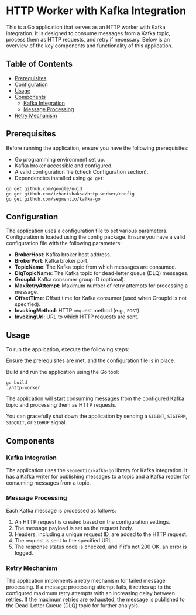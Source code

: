 # HTTP Worker with Kafka Integration

This is a Go application that serves as an HTTP worker with Kafka integration. It is designed to consume messages from a Kafka topic, process them as HTTP requests, and retry if necessary. Below is an overview of the key components and functionality of this application.

## Table of Contents

- [Prerequisites](#prerequisites)
- [Configuration](#configuration)
- [Usage](#usage)
- [Components](#components)
  - [Kafka Integration](#kafka-integration)
  - [Message Processing](#message-processing)
- [Retry Mechanism](#retry-mechanism)

## Prerequisites

Before running the application, ensure you have the following prerequisites:

- Go programming environment set up.
- Kafka broker accessible and configured.
- A valid configuration file (check Configuration section).
- Dependencies installed using `go get`:

```shell
go get github.com/google/uuid
go get github.com/izharishaksa/http-worker/config
go get github.com/segmentio/kafka-go
```

## Configuration
The application uses a configuration file to set various parameters. Configuration is loaded using the config package. Ensure you have a valid configuration file with the following parameters:

- **BrokerHost**: Kafka broker host address.
- **BrokerPort**: Kafka broker port.
- **TopicName**: The Kafka topic from which messages are consumed.
- **DlqTopicName**: The Kafka topic for dead-letter queue (DLQ) messages.
- **GroupId**: Kafka consumer group ID (optional).
- **MaxRetryAttempt**: Maximum number of retry attempts for processing a message.
- **OffsetTime**: Offset time for Kafka consumer (used when GroupId is not specified).
- **InvokingMethod**: HTTP request method (e.g., `POST`).
- **InvokingUrl**: URL to which HTTP requests are sent.

## Usage
To run the application, execute the following steps:

Ensure the prerequisites are met, and the configuration file is in place.

Build and run the application using the Go tool:

```shell
go build
./http-worker
```

The application will start consuming messages from the configured Kafka topic and processing them as HTTP requests.

You can gracefully shut down the application by sending a `SIGINT`, `SIGTERM`, `SIGQUIT`, or `SIGHUP` signal.

## Components
### Kafka Integration
The application uses the `segmentio/kafka-go` library for Kafka integration. It has a Kafka writer for publishing messages to a topic and a Kafka reader for consuming messages from a topic.

### Message Processing
Each Kafka message is processed as follows:

1. An HTTP request is created based on the configuration settings.
2. The message payload is set as the request body.
3. Headers, including a unique request ID, are added to the HTTP request.
4. The request is sent to the specified URL.
5. The response status code is checked, and if it's not 200 OK, an error is logged.

### Retry Mechanism
The application implements a retry mechanism for failed message processing. If a message processing attempt fails, it retries up to the configured maximum retry attempts with an increasing delay between retries. If the maximum retries are exhausted, the message is published to the Dead-Letter Queue (DLQ) topic for further analysis.